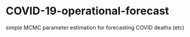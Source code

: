 # COVID-19-operational-forecast
simple MCMC parameter estimation for forecasting COVID deaths (etc)
